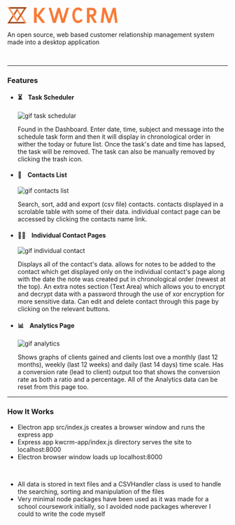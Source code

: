 <img width=50% src="https://github.com/kieranmakes/KWCRM/blob/crm-desktop-app/kwcrm-app/public/assets/word%20logo%20with%20abstract%20on%20side%20orange.png" alt='KWCRM'/>

<br>

An open source, web based customer relationship management system made into a desktop application

<br>

<hr>

### Features

* #### ⏳ &nbsp;&nbsp; Task Scheduler

  ![gif task schedular](https://media.giphy.com/media/38UQZDj7URgZYAjS3t/giphy.gif)

    Found in the Dashboard. Enter date, time, subject and message into the schedule task form and then it will display in chronological order in wither the today or future list.
    Once the task's date and time has lapsed, the task will be removed. The task can also be manually removed by clicking the trash icon.
  
  
  
* #### 📁 &nbsp;&nbsp; Contacts List

  ![gif contacts list](https://media.giphy.com/media/zWDF26WkikllHPgJNc/giphy.gif)

    Search, sort, add and export (csv file) contacts. contacts displayed in a scrolable table with some of their data. individual contact page can be accessed by clicking the contacts name link.
  
  
* #### 🙋🏽‍ &nbsp;&nbsp; Individual Contact Pages

  ![gif individual contact](https://media.giphy.com/media/8YWZoZXVFScOYYlOR7/giphy.gif)

    Displays all of the contact's data. allows for notes to be added to the contact which get displayed only on the individual contact's page along with the date the note was created put in chronological order (newest at the top).
    An extra notes section (Text Area) which allows you to encrypt and decrypt data with a password through the use of xor encryption for more sensitive data.
    Can edit and delete contact through this page by clicking on the relevant buttons.
  
  
  
* #### 📊 &nbsp;&nbsp; Analytics Page

  ![gif analytics](https://media.giphy.com/media/BDQtWZzi6KknoGjTSf/giphy.gif)

    Shows graphs of clients gained and clients lost ove a monthly (last 12 months), weekly (last 12 weeks) and daily (last 14 days) time scale.
    Has a conversion rate (lead to client) output too that shows the conversion rate as both a ratio and a percentage.
    All of the Analytics data can be reset from this page too.


<hr> 

### How It Works

* Electron app src/index.js creates a browser window and runs the express app
* Express app kwcrm-app/index.js directory serves the site to localhost:8000
* Electron browser window loads up localhost:8000

<br>

* All data is stored in text files and a CSVHandler class is used to handle the searching, sorting and manipulation of the files
* Very minimal node packages have been used as it was made for a school coursework initially, so I avoided node packages wherever I could to write the code myself
